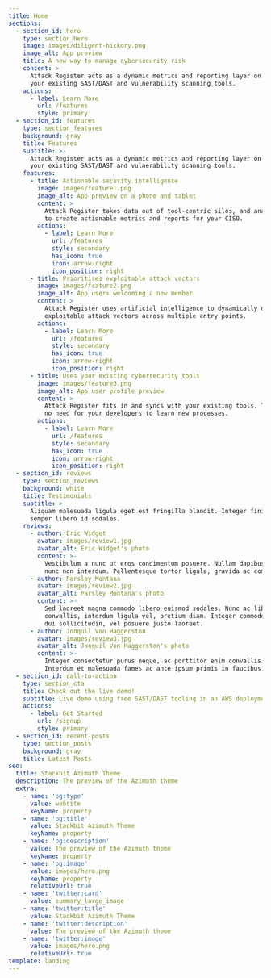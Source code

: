```yaml
---
title: Home
sections:
  - section_id: hero
    type: section_hero
    image: images/diligent-hickory.png
    image_alt: App preview
    title: A new way to manage cybersecurity risk
    content: >
      Attack Register acts as a dynamic metrics and reporting layer on top of
      your existing SAST/DAST and vulnerability scanning tools.
    actions:
      - label: Learn More
        url: /features
        style: primary
  - section_id: features
    type: section_features
    background: gray
    title: Features
    subtitle: >-
      Attack Register acts as a dynamic metrics and reporting layer on top of
      your existing SAST/DAST and vulnerability scanning tools.
    features:
      - title: Actionable security intelligence
        image: images/feature1.png
        image_alt: App preview on a phone and tablet
        content: >
          Attack Register takes data out of tool-centric silos, and analyses it
          to create actionable metrics and reports for your CISO.
        actions:
          - label: Learn More
            url: /features
            style: secondary
            has_icon: true
            icon: arrow-right
            icon_position: right
      - title: Prioritises exploitable attack vectors
        image: images/feature2.png
        image_alt: App users welcoming a new member
        content: >
          Attack Register uses artificial intelligence to dynamically discover
          exploitable attack vectors across multiple entry points.
        actions:
          - label: Learn More
            url: /features
            style: secondary
            has_icon: true
            icon: arrow-right
            icon_position: right
      - title: Uses your existing cybersecurity tools
        image: images/feature3.png
        image_alt: App user profile preview
        content: >
          Attack Register fits in and syncs with your existing tools. There is
          no need for your developers to learn new processes.
        actions:
          - label: Learn More
            url: /features
            style: secondary
            has_icon: true
            icon: arrow-right
            icon_position: right
  - section_id: reviews
    type: section_reviews
    background: white
    title: Testimonials
    subtitle: >-
      Aliquam malesuada ligula eget est fringilla blandit. Integer finibus
      semper libero id sodales.
    reviews:
      - author: Eric Widget
        avatar: images/review1.jpg
        avatar_alt: Eric Widget's photo
        content: >-
          Vestibulum a nunc ut eros condimentum posuere. Nullam dapibus quis
          nunc non interdum. Pellentesque tortor ligula, gravida ac commodo eu.
      - author: Parsley Montana
        avatar: images/review2.jpg
        avatar_alt: Parsley Montana's photo
        content: >-
          Sed laoreet magna commodo libero euismod sodales. Nunc ac libero
          convallis, interdum ligula vel, pretium diam. Integer commodo sem at
          dui sollicitudin, vel posuere justo laoreet.
      - author: Jonquil Von Haggerston
        avatar: images/review3.jpg
        avatar_alt: Jonquil Von Haggerston's photo
        content: >-
          Integer consectetur purus neque, ac porttitor enim convallis vitae.
          Interdum et malesuada fames ac ante ipsum primis in faucibus.
  - section_id: call-to-action
    type: section_cta
    title: Check out the live demo!
    subtitle: Live demo using free SAST/DAST tooling in an AWS deployment
    actions:
      - label: Get Started
        url: /signup
        style: primary
  - section_id: recent-posts
    type: section_posts
    background: gray
    title: Latest Posts
seo:
  title: Stackbit Azimuth Theme
  description: The preview of the Azimuth theme
  extra:
    - name: 'og:type'
      value: website
      keyName: property
    - name: 'og:title'
      value: Stackbit Azimuth Theme
      keyName: property
    - name: 'og:description'
      value: The preview of the Azimuth theme
      keyName: property
    - name: 'og:image'
      value: images/hero.png
      keyName: property
      relativeUrl: true
    - name: 'twitter:card'
      value: summary_large_image
    - name: 'twitter:title'
      value: Stackbit Azimuth Theme
    - name: 'twitter:description'
      value: The preview of the Azimuth theme
    - name: 'twitter:image'
      value: images/hero.png
      relativeUrl: true
template: landing
---
```

